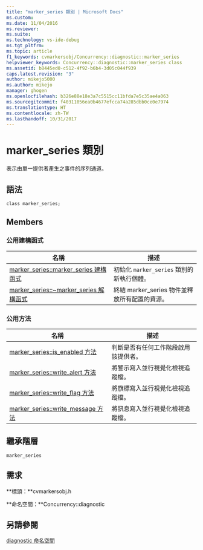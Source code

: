 ```yaml
---
title: "marker_series 類別 | Microsoft Docs"
ms.custom: 
ms.date: 11/04/2016
ms.reviewer: 
ms.suite: 
ms.technology: vs-ide-debug
ms.tgt_pltfrm: 
ms.topic: article
f1_keywords: cvmarkersobj/Concurrency::diagnostic::marker_series
helpviewer_keywords: Concurrency::diagnostic::marker_series class
ms.assetid: b8445ed0-c512-4f92-b6b4-3d05c044f939
caps.latest.revision: "3"
author: mikejo5000
ms.author: mikejo
manager: ghogen
ms.openlocfilehash: b326e88e18e3a7c5515cc11bfda7e5c35ae4a063
ms.sourcegitcommit: f40311056ea0b4677efcca74a285dbb0ce0e7974
ms.translationtype: HT
ms.contentlocale: zh-TW
ms.lasthandoff: 10/31/2017
---
```

# <a name="markerseries-class"></a>marker_series 類別
表示由單一提供者產生之事件的序列通道。  
  
## <a name="syntax"></a>語法  
  
```  
class marker_series;  
```  
  
## <a name="members"></a>Members  
  
### <a name="public-constructors"></a>公用建構函式  
  
|名稱|描述|  
|----------|-----------------|  
|[marker_series::marker_series 建構函式](../profiling/marker-series-marker-series-constructor.md)|初始化 `marker_series` 類別的新執行個體。|  
|[marker_series::~marker_series 解構函式](../profiling/marker-series-tilde-marker-series-destructor.md)|終結 marker_series 物件並釋放所有配置的資源。|  
  
### <a name="public-methods"></a>公用方法  
  
|名稱|描述|  
|----------|-----------------|  
|[marker_series::is_enabled 方法](../profiling/marker-series-is-enabled-method.md)|判斷是否有任何工作階段啟用該提供者。|  
|[marker_series::write_alert 方法](../profiling/marker-series-write-alert-method.md)|將警示寫入並行視覺化檢視追蹤檔。|  
|[marker_series::write_flag 方法](../profiling/marker-series-write-flag-method.md)|將旗標寫入並行視覺化檢視追蹤檔。|  
|[marker_series::write_message 方法](../profiling/marker-series-write-message-method.md)|將訊息寫入並行視覺化檢視追蹤檔。|  
  
## <a name="inheritance-hierarchy"></a>繼承階層  
 `marker_series`  
  
## <a name="requirements"></a>需求  
 **標頭：**cvmarkersobj.h  
  
 **命名空間：**Concurrency::diagnostic  
  
## <a name="see-also"></a>另請參閱  
 [diagnostic 命名空間](../profiling/diagnostic-namespace.md)